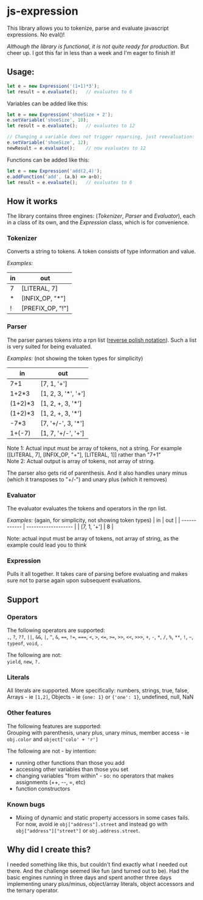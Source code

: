 # js-expression

This library allows you to tokenize, parse and evaluate javascript expressions. No eval()!

*Although the library is functional, it is not quite ready for production*. But cheer up. I got this far in less than a week and I'm eager to finish it!


## Usage:

```javascript
let e = new Expression('(1+1)*3');
let result = e.evaluate();   // evaluates to 6
```

Variables can be added like this:

```javascript
let e = new Expression('shoeSize + 2');
e.setVariable('shoeSize', 10);
let result = e.evaluate();   // evaluates to 12

// Changing a variable does not trigger reparsing, just reevaluation:
e.setVariable('shoeSize', 12);
newResult = e.evaluate();    // now evaluates to 12
```

Functions can be added like this:

```javascript
let e = new Expression('add(2,4)');
e.addFunction('add', (a,b) => a+b);
let result = e.evaluate();   // evaluates to 6
```

## How it works
The library contains three engines: (*Tokenizer*, *Parser* and *Evaluator*), each in a class of its own, and the *Expression* class, which is for convenience.

### Tokenizer
Converts a string to tokens. A token consists of type information and value.

*Examples:*

| in      | out               |
| ------- | ----------------- |
| 7       | [LITERAL, 7]      |
| *       | [INFIX_OP, "*"]   |
| !       | [PREFIX_OP, "!"]  |

### Parser
The parser parses tokens into a rpn list ([reverse polish notation](https://en.wikipedia.org/wiki/Reverse_Polish_notation)). Such a list is very suited for being evaluated.

*Examples:* (not showing the token types for simplicity)

| in      | out                 |
| ------- | ------------------- |
| 7+1     | [7, 1, '+']         |
| 1+2*3   | [1, 2, 3, '*', '+'] |
| (1+2)*3 | [1, 2, +, 3, '*']   |
| (1+2)*3 | [1, 2, +, 3, '*']   |
| -7*3    | [7, '+/-', 3, '*']  |
| 1+(-7)  | [1, 7, '+/-', '+']  |

Note 1: Actual input must be array of tokens, not a string. For example [[LITERAL, 7], [INFIX_OP, "+"], [LITERAL, 1]] rather than "7+1"  
Note 2: Actual output is array of tokens, not array of string.

The parser also gets rid of parenthesis. And it also handles unary minus (which it transposes to "+/-") and unary plus (which it removes)

### Evaluator
The evaluator evaluates the tokens and operators in the rpn list.

*Examples:* (again, for simplicity, not showing token types)
| in           | out                 |
| ------------ | ------------------- |
| [7, 1, '+']  | 8                   |

Note: actual input must be array of tokens, not array of string, as the example could lead you to think

### Expression
Pulls it all together. It takes care of parsing before evaluating and makes sure not to parse again upon subsequent evaluations.

## Support

### Operators
The following operators are supported:  
`,`, `?`, `??`, `||`, `&&`, `|`, `^`, `&`, `==`, `!=`, `===`, `<`, `>`, `<=`, `>=`, `>>`, `<<`, `>>>`, `+`, `-`, `*`, `/`, `%`, `**`, `!`, `~`, `typeof`, `void`, `.`

The following are not:  
`yield`, `new`, `?.`

### Literals
All literals are supported. More specifically:
numbers, strings, true, false, Arrays - ie `[1,2]`, Objects - ie `{one: 1}` or `{'one': 1}`, undefined, null, NaN

### Other features
The following features are supported:  
Grouping with parenthesis, unary plus, unary minus, member access - ie `obj.color` and `object['colo' + 'r']`

The following are not - by intention:  
- running other functions than those you add
- accessing other variables than those you set
- changing variables "from within" - so: no operators that makes assignments (++, --, =, etc)
- function constructors

### Known bugs
- Mixing of dynamic and static property accessors in some cases fails. For now, avoid ie `obj["address"].street` and instead go with  `obj["address"]["street"]` or `obj.address.street`.

## Why did I create this?
I needed something like this, but couldn't find exactly what I needed out there. And the challenge seemed like fun (and turned out to be). Had the basic engines running in three days and spent another three days implementing unary plus/minus, object/array literals, object accessors and the ternary operator.
